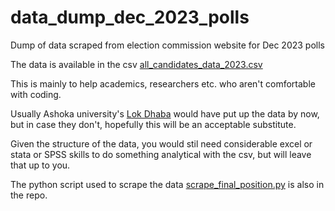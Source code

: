 # data_dump_dec_2023_polls
Dump of data scraped from election commission website for Dec 2023 polls

The data is available in the csv [all_candidates_data_2023.csv](all_candidates_data_2023.csv)

This is mainly to help academics, researchers etc. who aren't comfortable with coding.

Usually Ashoka university's [Lok Dhaba](https://lokdhaba.ashoka.edu.in/) would have put up the data by now, but in case they don't, hopefully this will be an acceptable substitute.

Given the structure of the data, you would stil need considerable excel or stata or SPSS skills to do something analytical with the csv, but will leave that up to you.

The python script used to scrape the data [scrape_final_position.py](scrape_final_position.py) is also in the repo.
